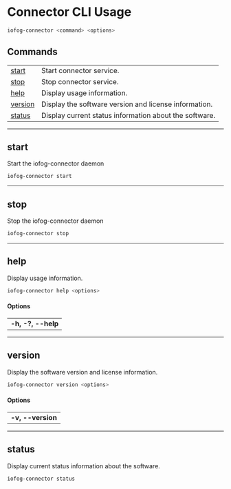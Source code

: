 # Connector CLI Usage

```sh
iofog-connector <command> <options>
```

## Commands

|                     |                                                        |
| ------------------- | ------------------------------------------------------ |
| [start](#start)     | Start connector service.                               |
| [stop](#stop)       | Stop connector service.                                |
| [help](#help)       | Display usage information.                             |
| [version](#version) | Display the software version and license information.  |
| [status](#status)   | Display current status information about the software. |

---

## start

Start the iofog-connector daemon

```sh
iofog-connector start
```

---

## stop

Stop the iofog-connector daemon

```sh
iofog-connector stop
```

---

## help

Display usage information.

```sh
iofog-connector help <options>
```

#### Options

|                    |
| ------------------ |
| **-h, -?, --help** |

---

## version

Display the software version and license information.

```sh
iofog-connector version <options>
```

#### Options

|                   |
| ----------------- |
| **-v, --version** |

---

## status

Display current status information about the software.

```sh
iofog-connector status
```
